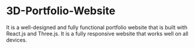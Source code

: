 # 3D-Portfolio-Website
 It is a well-designed and fully functional portfolio website that is built with React.js and Three.js. It is a fully responsive website that works well on all devices.
